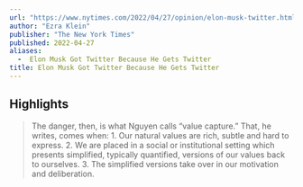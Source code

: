 ```yaml
---
url: "https://www.nytimes.com/2022/04/27/opinion/elon-musk-twitter.html"
author: "Ezra Klein"
publisher: "The New York Times"
published: 2022-04-27
aliases:
  -  Elon Musk Got Twitter Because He Gets Twitter
title: Elon Musk Got Twitter Because He Gets Twitter
---
```


## Highlights
> The danger, then, is what Nguyen calls “value capture.” That, he writes, comes when: 1. Our natural values are rich, subtle and hard to express. 2. We are placed in a social or institutional setting which presents simplified, typically quantified, versions of our values back to ourselves. 3. The simplified versions take over in our motivation and deliberation.


